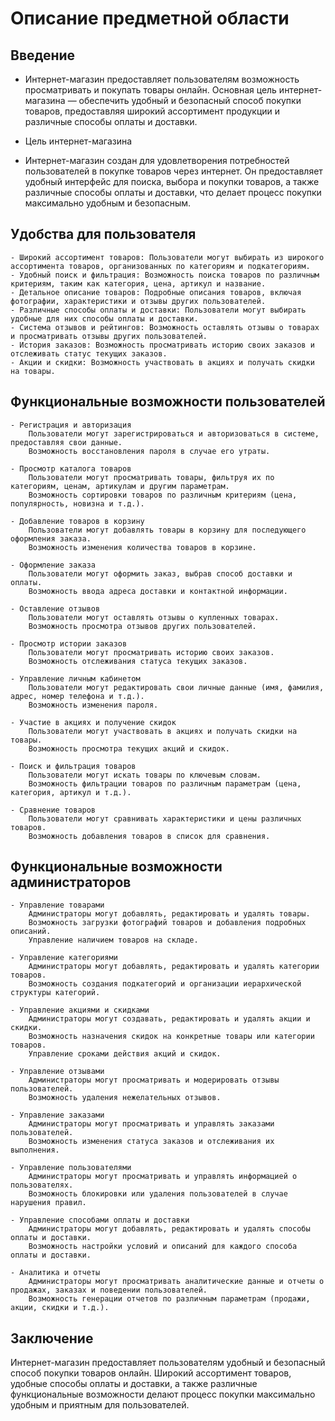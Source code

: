 # Описание предметной области
## Введение

- Интернет-магазин предоставляет пользователям возможность просматривать и покупать товары онлайн. Основная цель интернет-магазина — обеспечить удобный и безопасный способ покупки товаров, предоставляя 		широкий ассортимент продукции и различные способы оплаты и доставки.
- Цель интернет-магазина

- Интернет-магазин создан для удовлетворения потребностей пользователей в покупке товаров через интернет. Он предоставляет удобный интерфейс для поиска, выбора и покупки товаров, а также различные способы оплаты и доставки, что делает процесс покупки максимально удобным и безопасным.
## Удобства для пользователя

    - Широкий ассортимент товаров: Пользователи могут выбирать из широкого ассортимента товаров, организованных по категориям и подкатегориям.
    - Удобный поиск и фильтрация: Возможность поиска товаров по различным критериям, таким как категория, цена, артикул и название.
    - Детальное описание товаров: Подробные описания товаров, включая фотографии, характеристики и отзывы других пользователей.
    - Различные способы оплаты и доставки: Пользователи могут выбирать удобные для них способы оплаты и доставки.
    - Система отзывов и рейтингов: Возможность оставлять отзывы о товарах и просматривать отзывы других пользователей.
    - История заказов: Возможность просматривать историю своих заказов и отслеживать статус текущих заказов.
    - Акции и скидки: Возможность участвовать в акциях и получать скидки на товары.

## Функциональные возможности пользователей

    - Регистрация и авторизация
        Пользователи могут зарегистрироваться и авторизоваться в системе, предоставляя свои данные.
        Возможность восстановления пароля в случае его утраты.

    - Просмотр каталога товаров
        Пользователи могут просматривать товары, фильтруя их по категориям, ценам, артикулам и другим параметрам.
        Возможность сортировки товаров по различным критериям (цена, популярность, новизна и т.д.).

    - Добавление товаров в корзину
        Пользователи могут добавлять товары в корзину для последующего оформления заказа.
        Возможность изменения количества товаров в корзине.

    - Оформление заказа
        Пользователи могут оформить заказ, выбрав способ доставки и оплаты.
        Возможность ввода адреса доставки и контактной информации.

    - Оставление отзывов
        Пользователи могут оставлять отзывы о купленных товарах.
        Возможность просмотра отзывов других пользователей.

    - Просмотр истории заказов
        Пользователи могут просматривать историю своих заказов.
        Возможность отслеживания статуса текущих заказов.

    - Управление личным кабинетом
        Пользователи могут редактировать свои личные данные (имя, фамилия, адрес, номер телефона и т.д.).
        Возможность изменения пароля.

    - Участие в акциях и получение скидок
        Пользователи могут участвовать в акциях и получать скидки на товары.
        Возможность просмотра текущих акций и скидок.

    - Поиск и фильтрация товаров
        Пользователи могут искать товары по ключевым словам.
        Возможность фильтрации товаров по различным параметрам (цена, категория, артикул и т.д.).

    - Сравнение товаров
        Пользователи могут сравнивать характеристики и цены различных товаров.
        Возможность добавления товаров в список для сравнения.
## Функциональные возможности администраторов

    - Управление товарами
        Администраторы могут добавлять, редактировать и удалять товары.
        Возможность загрузки фотографий товаров и добавления подробных описаний.
        Управление наличием товаров на складе.

    - Управление категориями
        Администраторы могут добавлять, редактировать и удалять категории товаров.
        Возможность создания подкатегорий и организации иерархической структуры категорий.

    - Управление акциями и скидками
        Администраторы могут создавать, редактировать и удалять акции и скидки.
        Возможность назначения скидок на конкретные товары или категории товаров.
        Управление сроками действия акций и скидок.

    - Управление отзывами
        Администраторы могут просматривать и модерировать отзывы пользователей.
        Возможность удаления нежелательных отзывов.

    - Управление заказами
        Администраторы могут просматривать и управлять заказами пользователей.
        Возможность изменения статуса заказов и отслеживания их выполнения.

    - Управление пользователями
        Администраторы могут просматривать и управлять информацией о пользователях.
        Возможность блокировки или удаления пользователей в случае нарушения правил.

    - Управление способами оплаты и доставки
        Администраторы могут добавлять, редактировать и удалять способы оплаты и доставки.
        Возможность настройки условий и описаний для каждого способа оплаты и доставки.

    - Аналитика и отчеты
        Администраторы могут просматривать аналитические данные и отчеты о продажах, заказах и поведении пользователей.
        Возможность генерации отчетов по различным параметрам (продажи, акции, скидки и т.д.).


## Заключение

Интернет-магазин предоставляет пользователям удобный и безопасный способ покупки товаров онлайн. Широкий ассортимент товаров, удобные способы оплаты и доставки, а также различные функциональные возможности делают процесс покупки максимально удобным и приятным для пользователей.
